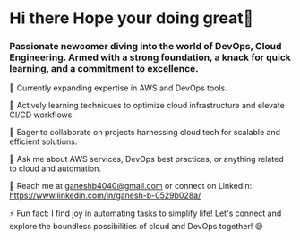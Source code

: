 Hi there Hope your doing great👋
==
### Passionate newcomer diving into the world of DevOps, Cloud Engineering. Armed with a strong foundation, a knack for quick learning, and a commitment to excellence.



🚀 Currently expanding expertise in AWS and DevOps tools.

🌱 Actively learning techniques to optimize cloud infrastructure and elevate CI/CD workflows.

🤝 Eager to collaborate on projects harnessing cloud tech for scalable and efficient solutions.

💬 Ask me about AWS services, DevOps best practices, or anything related to cloud and automation.

📧 Reach me at ganeshb4040@gmail.com or connect on LinkedIn: https://www.linkedin.com/in/ganesh-b-0529b028a/

⚡ Fun fact: I find joy in automating tasks to simplify life! Let's connect and explore the boundless possibilities of cloud and DevOps together! 😄

<!--
**Ganesh-Bayya/Ganesh-Bayya** is a ✨ _special_ ✨ repository because its `README.md` (this file) appears on your GitHub profile.

Here are some ideas to get you started:

- 🔭 I’m currently working on ...
- 🌱 I’m currently learning ...
- 👯 I’m looking to collaborate on ...
- 🤔 I’m looking for help with ...
- 💬 Ask me about ...
- 📫 How to reach me: ...
- 😄 Pronouns: ...
- ⚡ Fun fact: ...
-->
